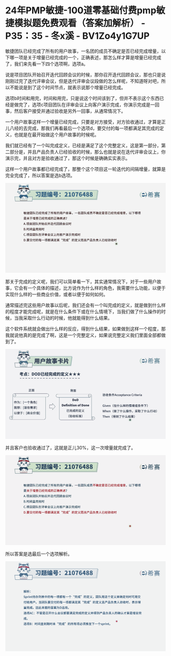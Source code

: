 # 24年PMP敏捷-100道零基础付费pmp敏捷模拟题免费观看（答案加解析） - P35：35 - 冬x溪 - BV1Zo4y1G7UP

敏捷团队已经完成了所有的用户故事，一名团的成员不确定是否已经完成增量，以下哪一项是关于增量已经完成的一个，正确表述，那怎么样才算是增量已经完成了，我们来先看一下四个选项啊，选项a。

说是项目团队开始召开迭代回顾会议的时候，那你召开迭代回顾会议，那也只是说刚刚过完了迭代评审会议，但是迭代评审会议段做的怎么样呢，不知道呀对吧，所以不能说是到了这个时间节点，就表示说那个增量已经完成。

选项b时间和用完，时间和用完，只是说这个时间该到了，但并不表示这个东西已经是做完了，选项c项目团队在评审会议上向客户演示完成，你演示完成是一回事，然后客户接受并通过验收是另外一回事，从通常情况下。

一个用户故事这样一个增量已经完成，只要是对方接受，对方验收通过，才算是正儿八经的去完成，那我们再看最后一个选项d，要交付的每一项都满足其完成的定义，也就是在最开始做这个用户故事的时候呢。

我们就已经有了一个叫完成定义，已经是满足了这个完整定义，这是第一部分，第二部分是，并且产品负责人已经验收的时候，那么也就是说在迭代评审会议上，你演示完，并且对方是验收通过了，那这个时候是确确实实表示。

这样一个用户故事都已经完成了，那整个这个项目这一轮迭代的间隔增量，就算是完全完成了，所以答案是选b选项。



![](img/d8635d4a80d75e29fd8f3ad05c331593_1.png)

那关于完成的定义呢，我们可以简单看一下，其实通常情况下，对于一些用户故事，它会有一个具体的描述，比方说作为什么样的角色，我需要什么功能，以便于实现什么样的一些商业价值，或者以便于如何如何。

通常描述完这些用户故事以后呢，我们还会有一个叫完成的定义，就是做到什么样的程度才能完成呢，就是在什么条件下或在什么情境下，当我们做了什么操作的时候，当我采取什么行动的时候，他就能得到什么结果。

这个软件系统就会做出什么样的反应，得到什么结果，如果做到这样一个程度，那我就说他真的是完成了啊，这是一个完整定义，如果说完整定义我们里面全部都做到了。



![](img/d8635d4a80d75e29fd8f3ad05c331593_3.png)

并且客户也验收通过了，这就是正儿30%，这一次增量就完成了。

![](img/d8635d4a80d75e29fd8f3ad05c331593_5.png)

所以答案是选最后一个选项解析。

![](img/d8635d4a80d75e29fd8f3ad05c331593_7.png)